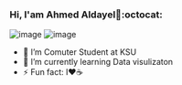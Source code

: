 ### Hi, I'am Ahmed Aldayel👋:octocat:
![image](dino.gif)
![image](https://github.com/Ahmed-Aldayel/saadeghi/blob/master/dino.gif)

- 🔭 I’m Comuter Student at KSU 
- 🌱 I’m currently learning Data visulizaton
- ⚡ Fun fact: I:heart::coffee: 

